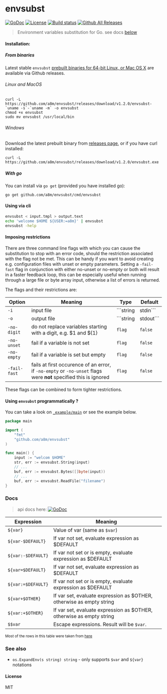 # envsubst
[![GoDoc][godoc-img]][godoc-url]
[![License][license-image]][license-url]
[![Build status][travis-image]][travis-url]
[![Github All Releases][releases-image]][releases]

> Environment variables substitution for Go. see docs [below](#docs)

#### Installation:

##### From binaries
Latest stable `envsubst` [prebuilt binaries for 64-bit Linux, or Mac OS X][releases] are available via Github releases.

###### Linux and MacOS
```console
curl -L https://github.com/a8m/envsubst/releases/download/v1.2.0/envsubst-`uname -s`-`uname -m` -o envsubst
chmod +x envsubst
sudo mv envsubst /usr/local/bin
```

###### Windows
Download the latest prebuilt binary from [releases page][releases], or if you have curl installed:
```console
curl -L https://github.com/a8m/envsubst/releases/download/v1.2.0/envsubst.exe
```

##### With go
You can install via `go get` (provided you have installed go):
```console
go get github.com/a8m/envsubst/cmd/envsubst
```


#### Using via cli
```sh
envsubst < input.tmpl > output.text
echo 'welcome $HOME ${USER:=a8m}' | envsubst
envsubst -help
```

#### Imposing restrictions
There are three command line flags with which you can cause the substitution to stop with an error code, should the restriction associated with the flag not be met. This can be handy if you want to avoid creating e.g. configuration files with unset or empty parameters.
Setting a `-fail-fast` flag in conjunction with either no-unset or no-empty or both will result in a faster feedback loop, this can be especially useful when running through a large file or byte array input, otherwise a list of errors is returned.

The flags and their restrictions are: 

|__Option__     | __Meaning__    | __Type__ | __Default__  |
| ------------| -------------- | ------------ | ------------ |
|`-i`  | input file  | ```string | stdin``` | `stdin`
|`-o`  | output file | ```string | stdout``` |  `stdout` 
|`-no-digit`  | do not replace variables starting with a digit, e.g. $1 and ${1} | `flag` |  `false` 
|`-no-unset`  | fail if a variable is not set | `flag` |  `false` 
|`-no-empty`  | fail if a variable is set but empty | `flag` | `false`
|`-fail-fast`  | fails at first occurence of an error, if `-no-empty` or `-no-unset` flags were **not** specified this is ignored | `flag` | `false`

These flags can be combined to form tighter restrictions. 

#### Using `envsubst` programmatically ?
You can take a look on [`_example/main`](https://github.com/a8m/envsubst/blob/master/_example/main.go) or see the example below.
```go
package main

import (
	"fmt"
	"github.com/a8m/envsubst"
)

func main() {
    input := "welcom $HOME"
    str, err := envsubst.String(input)
    // ...
    buf, err := envsubst.Bytes([]byte(input))
    // ...
    buf, err := envsubst.ReadFile("filename")
}
```
### Docs
> api docs here: [![GoDoc][godoc-img]][godoc-url]

|__Expression__     | __Meaning__    |
| ----------------- | -------------- |
|`${var}`           | Value of var (same as `$var`)
|`${var-$DEFAULT}`  | If var not set, evaluate expression as $DEFAULT
|`${var:-$DEFAULT}` | If var not set or is empty, evaluate expression as $DEFAULT
|`${var=$DEFAULT}`  | If var not set, evaluate expression as $DEFAULT
|`${var:=$DEFAULT}` | If var not set or is empty, evaluate expression as $DEFAULT
|`${var+$OTHER}`    | If var set, evaluate expression as $OTHER, otherwise as empty string
|`${var:+$OTHER}`   | If var set, evaluate expression as $OTHER, otherwise as empty string
|`$$var`            | Escape expressions. Result will be `$var`. 

<sub>Most of the rows in this table were taken from [here](http://www.tldp.org/LDP/abs/html/refcards.html#AEN22728)</sub>

### See also

* `os.ExpandEnv(s string) string` - only supports `$var` and `${var}` notations

#### License
MIT

[releases]: https://github.com/a8m/envsubst/releases
[releases-image]: https://img.shields.io/github/downloads/a8m/envsubst/total.svg?style=for-the-badge
[godoc-url]: https://godoc.org/github.com/a8m/envsubst
[godoc-img]: https://img.shields.io/badge/godoc-reference-blue.svg?style=for-the-badge
[license-image]: https://img.shields.io/badge/license-MIT-blue.svg?style=for-the-badge
[license-url]: LICENSE
[travis-image]: https://img.shields.io/travis/a8m/envsubst.svg?style=for-the-badge
[travis-url]: https://travis-ci.org/a8m/envsubst

